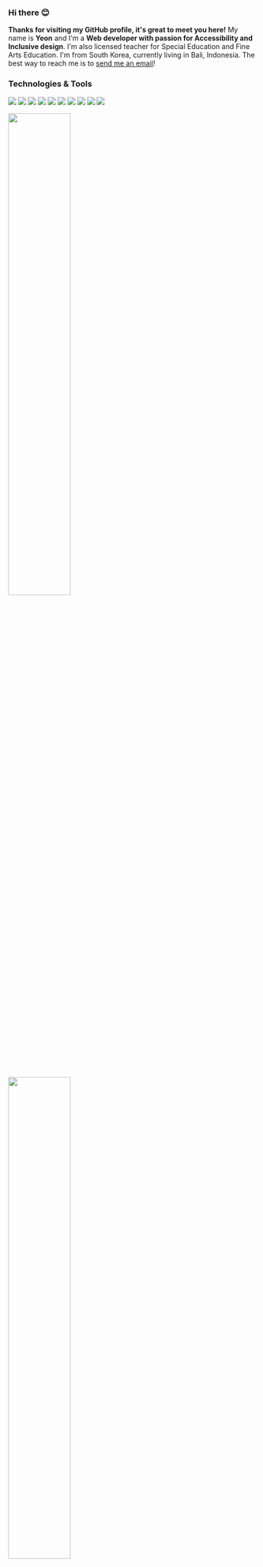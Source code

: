 

### Hi there 😊

**Thanks for visiting my GitHub profile, it's great to meet you here!** My name is **Yeon** and I'm a **Web developer with passion for Accessibility and Inclusive design**. I'm also licensed teacher for Special Education and Fine Arts Education. I'm from South Korea, currently living in Bali, Indonesia. The best way to reach me is to [send me an email](mailto:awyeon@gmail.com)!

### Technologies & Tools
![](https://img.shields.io/badge/Code-Ruby-informational?style=flat&logo=ruby&logoColor=white&color=6baac4)
![](https://img.shields.io/badge/Code-JavaScript-informational?style=javascript&logo=javascript&logoColor=white&color=6baac4)
![](https://img.shields.io/badge/Code-CSS3-informational?style=flat&logo=css3&logoColor=white&color=6baac4)
![](https://img.shields.io/badge/Code-HTML5-informational?style=flat&logo=html5&logoColor=white&color=6baac4)
![](https://img.shields.io/badge/Code-Bootstrap-informational?style=bootstrap&logo=gnu-bash&logoColor=white&color=6baac4)
![](https://img.shields.io/badge/Tools-Rails-informational?style=flat&logo=rubyonrails&logoColor=white&color=6baac4)
![](https://img.shields.io/badge/Tools-PostgreSQL-informational?style=postgresql&logo=postgresql&logoColor=white&color=6baac4)
![](https://img.shields.io/badge/Tools-Redis-informational?style=flat&logo=redis&logoColor=white&color=6baac4)
![](https://img.shields.io/badge/Tools-Jest-informational?style=flat&logo=jest&logoColor=white&color=6baac4)
![](https://img.shields.io/badge/Tools-Mocha-informational?style=flat&logo=mocha&logoColor=white&color=6baac4)

<a href="https://github.com/CAVASOL?tab=repositories">
  <img align="center" src="https://github-readme-stats.vercel.app/api?username=CAVASOL&show_icons=true&count_private=true&title_color=000&icon_color=6baac4&text_color=000&bg_color=ffffff&hide_border=true#gh-light-mode-only" width="50%" />
</a>

<a href="https://github.com/CAVASOL?tab=repositories">
  <img align="center" src="https://github-readme-streak-stats.herokuapp.com/?user=CAVASOL&theme=react&hide_border=true&count_private=true&title_color=000&icon_color=6baac4&text_color=000&bg_color=ffffff&hide_border=true#gh-light-mode-only" width="50%" />
</a>
